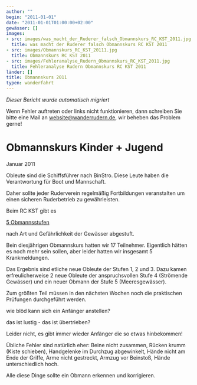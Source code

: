 ```yaml
---
author: ""
begin: "2011-01-01"
date: "2011-01-01T01:00:00+02:00"
gewässer: []
images:
- src: images/was_macht_der_Ruderer_falsch_Obmannskurs_RC_KST_2011.jpg
  title: was macht der Ruderer falsch Obmannskurs RC KST 2011
- src: images/Obmannskurs_RC_KST_20111.jpg
  title: Obmannskurs RC KST 2011
- src: images/Fehleranalyse_Rudern_Obmannskurs_RC_KST_2011.jpg
  title: Fehleranalyse Rudern Obmannskurs RC KST 2011
länder: []
title: Obmannskurs 2011
typen: wanderfahrt
---
```



*Dieser Bericht wurde automatisch migriert*

Wenn Fehler auftreten oder links nicht funktionieren, dann schreiben Sie bitte eine Mail an website@wanderrudern.de, wir beheben das Problem gerne!



# Obmannskurs Kinder + Jugend


Januar 2011

Obleute sind die Schiffsführer nach BinStro. Diese Leute haben die Verantwortung für Boot und Mannschaft.

Daher sollte jeder Ruderverein regelmäßig Fortbildungen veranstalten um einen sicheren Ruderbetrieb zu gewährleisten.

Beim RC KST gibt es

[5 Obmannsstufen](/berichte/2022/obmannsstufen)

nach Art und Gefährlichkeit der Gewässer abgestuft.

Bein diesjährigen Obmannskurs hatten wir 17 Teilnehmer. Eigentlich hätten es noch mehr sein sollen, aber leider hatten wir insgesamt 5 Krankmeldungen.

Das Ergebnis sind etliche neue Obleute der Stufen 1, 2 und 3. Dazu kamen erfreulicherweise 2 neue Obleute der anspruchsvollen Stufe 4 (Strömende Gewässer) und ein neuer Obmann der Stufe 5 (Meeresgewässer).

Zum größten Teil müssen in den nächsten Wochen noch die praktischen Prüfungen durchgeführt werden.

wie blöd kann sich ein Anfänger anstellen?

das ist lustig - das ist übertrieben?

Leider nicht, es gibt immer wieder Anfänger die so etwas hinbekommen!

Übliche Fehler sind natürlich eher: Beine nicht zusammen, Rücken krumm (Kiste schieben), Handgelenke im Durchzug abgewinkelt, Hände nicht am Ende der Griffe, Arme nicht gestreckt, Armzug vor Beinstoß, Hände unterschiedlich hoch.

Alle diese Dinge sollte ein Obmann erkennen und korrigieren.
